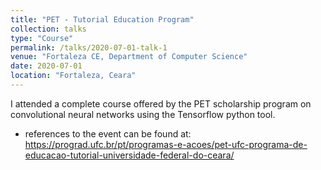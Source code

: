 ```yaml
---
title: "PET - Tutorial Education Program"
collection: talks
type: "Course"
permalink: /talks/2020-07-01-talk-1
venue: "Fortaleza CE, Department of Computer Science"
date: 2020-07-01
location: "Fortaleza, Ceara"
---
```


I attended a complete course offered by the PET scholarship program on convolutional neural networks using the Tensorflow python tool.

* references to the event can be found at: https://prograd.ufc.br/pt/programas-e-acoes/pet-ufc-programa-de-educacao-tutorial-universidade-federal-do-ceara/
